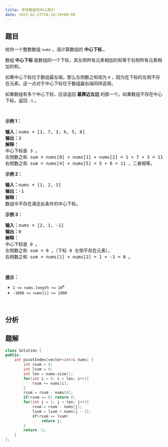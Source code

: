 ```yaml
---
title: 寻找数组的中心索引
date: 2023-02-27T18:18:19+08:00
---
```

## 题目
<div><div><div><div class="css-apojhr-DescriptionContainer ecf3w8e0"><div class="description__2b0C"><div class="css-1rngd9y-ZoomWrapper e13l6k8o9"><div class="content__1Y2H"><div class="notranslate"><p>给你一个整数数组&nbsp;<code>nums</code> ，请计算数组的 <strong>中心下标 </strong>。</p>

<p>数组<strong> 中心下标</strong><strong> </strong>是数组的一个下标，其左侧所有元素相加的和等于右侧所有元素相加的和。</p>

<p>如果中心下标位于数组最左端，那么左侧数之和视为 <code>0</code> ，因为在下标的左侧不存在元素。这一点对于中心下标位于数组最右端同样适用。</p>

<p>如果数组有多个中心下标，应该返回 <strong>最靠近左边</strong> 的那一个。如果数组不存在中心下标，返回 <code>-1</code> 。</p>

<p>&nbsp;</p>

<p><strong>示例 1：</strong></p>

<pre><strong>输入：</strong>nums = [1, 7, 3, 6, 5, 6]
<strong>输出：</strong>3
<strong>解释：</strong>
中心下标是 3 。
左侧数之和 sum = nums[0] + nums[1] + nums[2] = 1 + 7 + 3 = 11 ，
右侧数之和 sum = nums[4] + nums[5] = 5 + 6 = 11 ，二者相等。
</pre>

<p><strong>示例 2：</strong></p>

<pre><strong>输入：</strong>nums = [1, 2, 3]
<strong>输出：</strong>-1
<strong>解释：</strong>
数组中不存在满足此条件的中心下标。</pre>

<p><strong>示例 3：</strong></p>

<pre><strong>输入：</strong>nums = [2, 1, -1]
<strong>输出：</strong>0
<strong>解释：</strong>
中心下标是 0 。
左侧数之和 sum = 0 ，（下标 0 左侧不存在元素），
右侧数之和 sum = nums[1] + nums[2] = 1 + -1 = 0 。</pre>

<p>&nbsp;</p>

<p><strong>提示：</strong></p>

<ul>
	<li><code>1 &lt;= nums.length &lt;= 10<sup>4</sup></code></li>
	<li><code>-1000 &lt;= nums[i] &lt;= 1000</code></li>
</ul>

<p>&nbsp;</p>

</div></div></div></div></div><div class="css-3tgt57-StyledRelatedTags ecf3w8e1"></div></div></div></div>

## 分析
## 题解
```cpp
class Solution {
public:
    int pivotIndex(vector<int>& nums) {
        int rsum = 0;
        int lsum = 0;
        int len = nums.size();
        for(int i = 0; i < len; i++){
            rsum += nums[i];
        }
        rsum = rsum - nums[0];
        if(rsum == 0) return 0;
        for(int j = 1; j < len; j++){
            rsum = rsum - nums[j];
            lsum = lsum + nums[j - 1];
            if(rsum == lsum)
                return j;
        }
        return -1;
    }
};
```